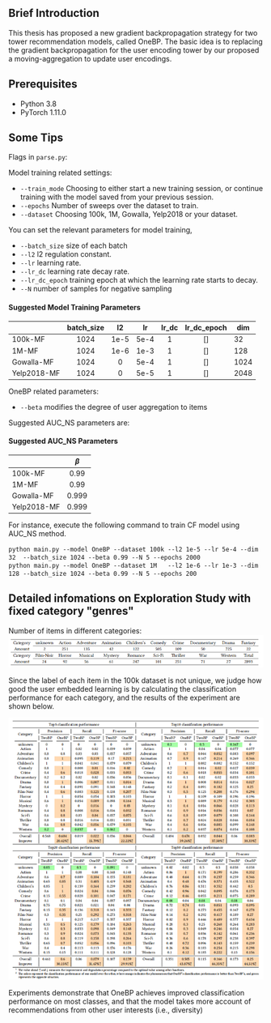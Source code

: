 ## Brief Introduction
This thesis has proposed a new gradient backpropagation strategy for two tower recommendation models, called OneBP. The basic idea is to replacing the gradient backpropagation for the user encoding tower by our proposed a moving-aggregation to update user encodings.
## Prerequisites
- Python 3.8 
- PyTorch 1.11.0

## Some Tips
Flags in `parse.py`:

Model training related settings:

- `--train_mode` Choosing to either start a new training session, or continue training with the model saved from your previous session.
- `--epochs` Number of sweeps over the dataset to train.
- `--dataset` Choosing 100k, 1M, Gowalla, Yelp2018 or your dataset.

You can set the relevant parameters for model training,

- `--batch_size` size of each batch
- `--l2` l2 regulation constant.
- `--lr` learning rate.
- `--lr_dc` learning rate decay rate.
- `--lr_dc_epoch` training epoch at which the learning rate starts to decay.
- `--N` number of samples for negative sampling

#### Suggested Model Training Parameters
|                    | batch_size |  l2  |  lr  | lr_dc | lr_dc_epoch | dim  | 
|--------------------|:----------:|:----:|:----:|:-----:|:-----------:|------|
| 100k-MF            |    1024    | 1e-5 | 5e-4 |   1   |     []      | 32   |
| 1M-MF              |    1024    | 1e-6 | 1e-3 |   1   |     []      | 128  |
| Gowalla-MF         |    1024    |  0   | 5e-4 |   1   |     []      | 1024 |
| Yelp2018-MF        |    1024    |  0   | 5e-5 |   1   |     []      | 2048 |


OneBP related parameters:
- `--beta` modifies the degree of user aggregation to items

Suggested AUC_NS parameters are:
#### Suggested AUC_NS Parameters
|                   | $\beta$ |
|-------------------|:-------:|
| 100k-MF           |  0.99   |
| 1M-MF             |  0.99   |
| Gowalla-MF        |  0.999  |
| Yelp2018-MF       |  0.999  |

For instance, execute the following command to train CF model using AUC_NS method.
```
python main.py --model OneBP --dataset 100k --l2 1e-5 --lr 5e-4 --dim 32  --batch_size 1024 --beta 0.99 --N 5 --epochs 2000
python main.py --model OneBP --dataset 1M   --l2 1e-6 --lr 1e-3 --dim 128 --batch_size 1024 --beta 0.99 --N 5 --epochs 200
```


## Detailed infomations on Exploration Study with fixed category "genres"
Number of items in different categories:
![statistic](.\statistic.png)

Since the label of each item in the 100k dataset is not unique, we judge how good the user embedded learning is by calculating the classification performance for each category, and the results of the experiment are shown below.

![class](.\class.png)

Experiments demonstrate that OneBP achieves improved classification performance on most classes, and that the model takes more account of recommendations from other user interests (i.e., diversity)